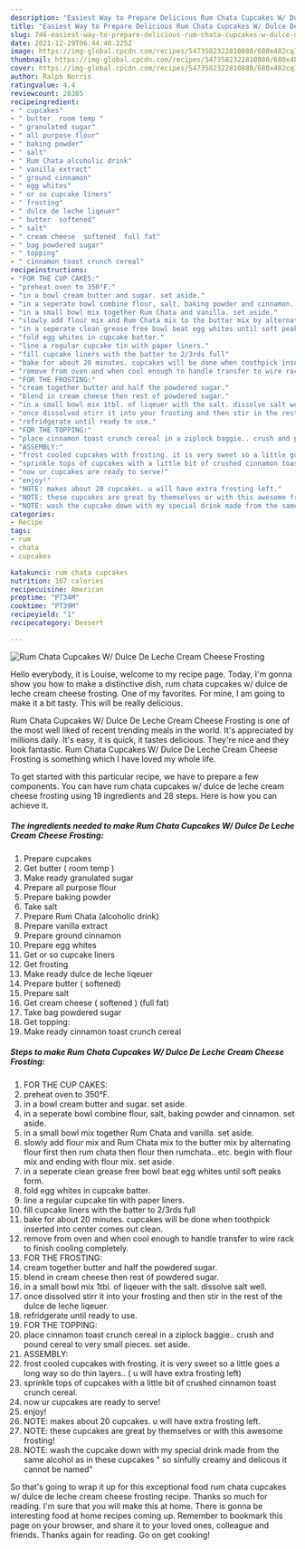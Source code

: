 ```yaml
---
description: "Easiest Way to Prepare Delicious Rum Chata Cupcakes W/ Dulce De Leche Cream Cheese  Frosting"
title: "Easiest Way to Prepare Delicious Rum Chata Cupcakes W/ Dulce De Leche Cream Cheese  Frosting"
slug: 746-easiest-way-to-prepare-delicious-rum-chata-cupcakes-w-dulce-de-leche-cream-cheese-frosting
date: 2021-12-29T06:44:40.225Z
image: https://img-global.cpcdn.com/recipes/5473582322810880/680x482cq70/rum-chata-cupcakes-w-dulce-de-leche-cream-cheese-frosting-recipe-main-photo.jpg
thumbnail: https://img-global.cpcdn.com/recipes/5473582322810880/680x482cq70/rum-chata-cupcakes-w-dulce-de-leche-cream-cheese-frosting-recipe-main-photo.jpg
cover: https://img-global.cpcdn.com/recipes/5473582322810880/680x482cq70/rum-chata-cupcakes-w-dulce-de-leche-cream-cheese-frosting-recipe-main-photo.jpg
author: Ralph Norris
ratingvalue: 4.4
reviewcount: 20305
recipeingredient:
- " cupcakes"
- " butter  room temp "
- " granulated sugar"
- " all purpose flour"
- " baking powder"
- " salt"
- " Rum Chata alcoholic drink"
- " vanilla extract"
- " ground cinnamon"
- " egg whites"
- " or so cupcake liners"
- " frosting"
- " dulce de leche liqeuer"
- " butter  softened"
- " salt"
- " cream cheese  softened  full fat"
- " bag powdered sugar"
- " topping"
- " cinnamon toast crunch cereal"
recipeinstructions:
- "FOR THE CUP CAKES:"
- "preheat oven to 350°F."
- "in a bowl cream butter and sugar. set aside."
- "in a seperate bowl combine flour, salt, baking powder and cinnamon. set aside."
- "in a small bowl mix together Rum Chata and vanilla. set aside."
- "slowly add flour mix and Rum Chata mix to the butter mix by alternating flour first then rum chata then flour then rumchata.. etc. begin with flour mix and ending with flour mix. set aside."
- "in a seperate clean grease free bowl beat egg whites until soft peaks form."
- "fold egg whites in cupcake batter."
- "line a regular cupcake tin with paper liners."
- "fill cupcake liners with the batter to 2/3rds full"
- "bake for about 20 minutes. cupcakes will be done when toothpick inserted into center comes out clean."
- "remove from oven and when cool enough to handle transfer to wire rack to finish cooling completely."
- "FOR THE FROSTING:"
- "cream together butter and half the powdered sugar."
- "blend in cream cheese then rest of powdered sugar."
- "in a small bowl mix 1tbl. of liqeuer with the salt. dissolve salt well."
- "once dissolved stirr it into your frosting and then stir in the rest of the dulce de leche liqeuer."
- "refridgerate until ready to use."
- "FOR THE TOPPING:"
- "place cinnamon toast crunch cereal in a ziplock baggie.. crush and pound cereal to very small pieces. set aside."
- "ASSEMBLY:"
- "frost cooled cupcakes with frosting. it is very sweet so a little goes a long way so do thin layers.. ( u will have extra frosting left)"
- "sprinkle tops of cupcakes with a little bit of crushed cinnamon toast crunch cereal."
- "now ur cupcakes are ready to serve!"
- "enjoy!"
- "NOTE: makes about 20 cupcakes. u will have extra frosting left."
- "NOTE: these cupcakes are great by themselves or with this awesome frosting!"
- "NOTE: wash the cupcake down with my special drink made from the same alcohol as in these cupcakes &#34; so sinfully creamy and delicous it cannot be named&#34;"
categories:
- Recipe
tags:
- rum
- chata
- cupcakes

katakunci: rum chata cupcakes 
nutrition: 167 calories
recipecuisine: American
preptime: "PT34M"
cooktime: "PT39M"
recipeyield: "1"
recipecategory: Dessert

---
```



![Rum Chata Cupcakes W/ Dulce De Leche Cream Cheese  Frosting](https://img-global.cpcdn.com/recipes/5473582322810880/680x482cq70/rum-chata-cupcakes-w-dulce-de-leche-cream-cheese-frosting-recipe-main-photo.jpg)

Hello everybody, it is Louise, welcome to my recipe page. Today, I'm gonna show you how to make a distinctive dish, rum chata cupcakes w/ dulce de leche cream cheese  frosting. One of my favorites. For mine, I am going to make it a bit tasty. This will be really delicious.

Rum Chata Cupcakes W/ Dulce De Leche Cream Cheese  Frosting is one of the most well liked of recent trending meals in the world. It's appreciated by millions daily. It's easy, it is quick, it tastes delicious. They're nice and they look fantastic. Rum Chata Cupcakes W/ Dulce De Leche Cream Cheese  Frosting is something which I have loved my whole life.




To get started with this particular recipe, we have to prepare a few components. You can have rum chata cupcakes w/ dulce de leche cream cheese  frosting using 19 ingredients and 28 steps. Here is how you can achieve it.

<!--inarticleads1-->

##### The ingredients needed to make Rum Chata Cupcakes W/ Dulce De Leche Cream Cheese  Frosting:

1. Prepare  cupcakes
1. Get  butter ( room temp )
1. Make ready  granulated sugar
1. Prepare  all purpose flour
1. Prepare  baking powder
1. Take  salt
1. Prepare  Rum Chata (alcoholic drink)
1. Prepare  vanilla extract
1. Prepare  ground cinnamon
1. Prepare  egg whites
1. Get  or so cupcake liners
1. Get  frosting
1. Make ready  dulce de leche liqeuer
1. Prepare  butter ( softened)
1. Prepare  salt
1. Get  cream cheese ( softened ) (full fat)
1. Take  bag powdered sugar
1. Get  topping:
1. Make ready  cinnamon toast crunch cereal




<!--inarticleads2-->

##### Steps to make Rum Chata Cupcakes W/ Dulce De Leche Cream Cheese  Frosting:

1. FOR THE CUP CAKES:
1. preheat oven to 350°F.
1. in a bowl cream butter and sugar. set aside.
1. in a seperate bowl combine flour, salt, baking powder and cinnamon. set aside.
1. in a small bowl mix together Rum Chata and vanilla. set aside.
1. slowly add flour mix and Rum Chata mix to the butter mix by alternating flour first then rum chata then flour then rumchata.. etc. begin with flour mix and ending with flour mix. set aside.
1. in a seperate clean grease free bowl beat egg whites until soft peaks form.
1. fold egg whites in cupcake batter.
1. line a regular cupcake tin with paper liners.
1. fill cupcake liners with the batter to 2/3rds full
1. bake for about 20 minutes. cupcakes will be done when toothpick inserted into center comes out clean.
1. remove from oven and when cool enough to handle transfer to wire rack to finish cooling completely.
1. FOR THE FROSTING:
1. cream together butter and half the powdered sugar.
1. blend in cream cheese then rest of powdered sugar.
1. in a small bowl mix 1tbl. of liqeuer with the salt. dissolve salt well.
1. once dissolved stirr it into your frosting and then stir in the rest of the dulce de leche liqeuer.
1. refridgerate until ready to use.
1. FOR THE TOPPING:
1. place cinnamon toast crunch cereal in a ziplock baggie.. crush and pound cereal to very small pieces. set aside.
1. ASSEMBLY:
1. frost cooled cupcakes with frosting. it is very sweet so a little goes a long way so do thin layers.. ( u will have extra frosting left)
1. sprinkle tops of cupcakes with a little bit of crushed cinnamon toast crunch cereal.
1. now ur cupcakes are ready to serve!
1. enjoy!
1. NOTE: makes about 20 cupcakes. u will have extra frosting left.
1. NOTE: these cupcakes are great by themselves or with this awesome frosting!
1. NOTE: wash the cupcake down with my special drink made from the same alcohol as in these cupcakes &#34; so sinfully creamy and delicous it cannot be named&#34;




So that's going to wrap it up for this exceptional food rum chata cupcakes w/ dulce de leche cream cheese  frosting recipe. Thanks so much for reading. I'm sure that you will make this at home. There is gonna be interesting food at home recipes coming up. Remember to bookmark this page on your browser, and share it to your loved ones, colleague and friends. Thanks again for reading. Go on get cooking!
